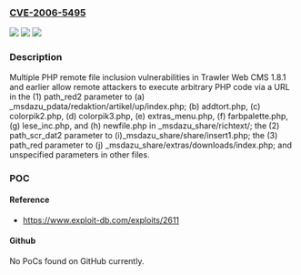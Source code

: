 ### [CVE-2006-5495](https://cve.mitre.org/cgi-bin/cvename.cgi?name=CVE-2006-5495)
![](https://img.shields.io/static/v1?label=Product&message=n%2Fa&color=blue)
![](https://img.shields.io/static/v1?label=Version&message=n%2Fa&color=blue)
![](https://img.shields.io/static/v1?label=Vulnerability&message=n%2Fa&color=brighgreen)

### Description

Multiple PHP remote file inclusion vulnerabilities in Trawler Web CMS 1.8.1 and earlier allow remote attackers to execute arbitrary PHP code via a URL in the (1) path_red2 parameter to (a) _msdazu_pdata/redaktion/artikel/up/index.php; (b) addtort.php, (c) colorpik2.php, (d) colorpik3.php, (e) extras_menu.php, (f) farbpalette.php, (g) lese_inc.php, and (h) newfile.php in _msdazu_share/richtext/; the (2) path_scr_dat2 parameter to (i)_msdazu_share/share/insert1.php; the (3) path_red parameter to (j) _msdazu_share/extras/downloads/index.php; and unspecified parameters in other files.

### POC

#### Reference
- https://www.exploit-db.com/exploits/2611

#### Github
No PoCs found on GitHub currently.

